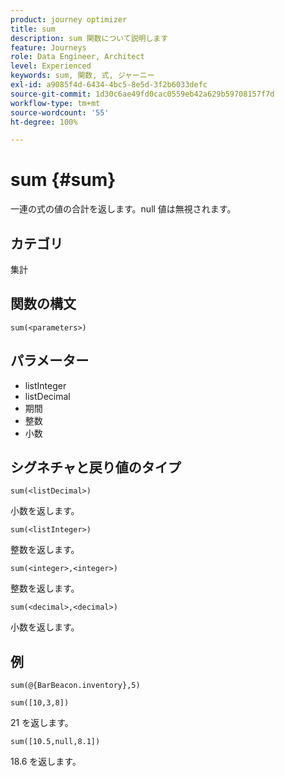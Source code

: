```yaml
---
product: journey optimizer
title: sum
description: sum 関数について説明します
feature: Journeys
role: Data Engineer, Architect
level: Experienced
keywords: sum, 関数, 式, ジャーニー
exl-id: a9085f4d-6434-4bc5-8e5d-3f2b6033defc
source-git-commit: 1d30c6ae49fd0cac0559eb42a629b59708157f7d
workflow-type: tm+mt
source-wordcount: '55'
ht-degree: 100%

---
```


# sum {#sum}

 一連の式の値の合計を返します。null 値は無視されます。

## カテゴリ

集計

## 関数の構文

`sum(<parameters>)`

## パラメーター

* listInteger
* listDecimal
* 期間
* 整数
* 小数

## シグネチャと戻り値のタイプ

`sum(<listDecimal>)`

小数を返します。

`sum(<listInteger>)`

整数を返します。

`sum(<integer>,<integer>)`

整数を返します。

`sum(<decimal>,<decimal>)`

小数を返します。

## 例

`sum(@{BarBeacon.inventory},5)`

`sum([10,3,8])`

21 を返します。

`sum([10.5,null,8.1])`

18.6 を返します。
